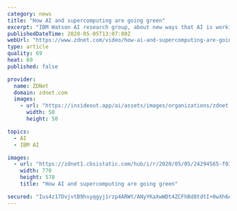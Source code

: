 ```yaml
---
category: news
title: "How AI and supercomputing are going green"
excerpt: "IBM Watson AI research group, about new ways that AI is working to become more green, including how one supercomputer is turning to more power-saving options."
publishedDateTime: 2020-05-05T13:07:00Z
webUrl: "https://www.zdnet.com/video/how-ai-and-supercomputing-are-going-green/"
type: article
quality: 69
heat: 69
published: false

provider:
  name: ZDNet
  domain: zdnet.com
  images:
    - url: "https://insideout.app/ai/assets/images/organizations/zdnet.com-50x50.jpg"
      width: 50
      height: 50

topics:
  - AI
  - IBM AI

images:
  - url: "https://zdnet1.cbsistatic.com/hub/i/r/2020/05/05/24294565-f030-48d9-9957-3f4864133a25/thumbnail/770x578/5bf98713123ee15fb98402d54b5705e9/thumb.jpg"
    width: 770
    height: 578
    title: "How AI and supercomputing are going green"

secured: "Ius4z17DvjvtB9hsyqgyj1rzp4ARWt/ANyYKaXwWDt4ZCFhBd8tdtI+0wXh6ALCksq7acK3jTD82bP45dc/R8H+B+KUBes/AFZgpHoEDfsmUEtXIcmlKjVVL3401WVPzwfCPDSjHu3d6JB16LtCC1QEYvQksPKpEMr0cErRYU6VmZVkmBRKbU10cIJK2r2G5hm7gLOTStq7UR+TSG7TElqiz2dxVKlCZIFh8v8hHsureyi0KwhAi0gE2b1QUg1UUR7gTeTKduL3au5aUysVh/M+iGcu7hbqO7dfk1LXItI5s9pn0JbKj11Vec6hbzta7T3Nkp9vd/uTDEiVfehw0AqBCZTonh6uA6t+E4DB2Kzn8vIZWWXCYzYLp4JsOavhzZMz7mArpK2sshZolnJcQM6nAeJzDPoBjJ8WK2kv6qwu0NZKVE20h5V3d4S1LDLwSc8lW85iuYStVF+mFrpqurhgxGyDhya1zjynZqtng4I0=;YakcW6Oi621/I5XcN5dE5Q=="
---
```


